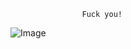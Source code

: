                     Fuck you!



![Image](https://github.com/user-attachments/assets/318acc4d-7d81-4bd7-9deb-5db67cc10dfd)
